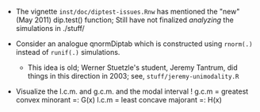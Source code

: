 - The vignette `inst/doc/diptest-issues.Rnw`
  has mentioned the "new" (May 2011)  dip.test() function;
  Still have not finalized *analyzing* the simulations in ./stuff/

- Consider an analogue qnormDiptab  which is constructed using
   `rnorm(.)` instead of `runif(.)` simulations.
    - This idea is old; Werner Stuetzle's student, Jeremy Tantrum, 
	  did things in this direction in 2003; see, `stuff/jeremy-unimodality.R`

- Visualize the l.c.m. and g.c.m. and the modal interval !
	 g.c.m = greatest convex minorant =: G(x)
     l.c.m = least   concave majorant =: H(x)
